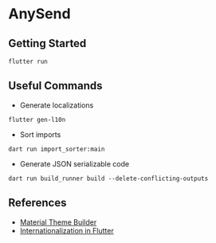# AnySend

## Getting Started

```
flutter run
```

## Useful Commands
- Generate localizations
```
flutter gen-l10n
```
- Sort imports
```
dart run import_sorter:main
```
- Generate JSON serializable code
```
dart run build_runner build --delete-conflicting-outputs
```

## References
- [Material Theme Builder](https://m3.material.io/theme-builder)
- [Internationalization in Flutter](https://docs.flutter.dev/ui/accessibility-and-localization/internationalization)
